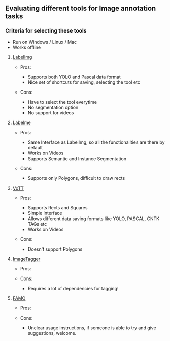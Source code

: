 ## Evaluating different tools for Image annotation tasks

### Criteria for selecting these tools
- Run on Windows / Linux / Mac
- Works offline

1. [LabelImg](https://github.com/tzutalin/labelImg)

    - Pros:
        - Supports both YOLO and Pascal data format
        - Nice set of shortcuts for saving, selecting the tool etc

    - Cons:
        - Have to select the tool everytime
        - No segmentation option
        - No support for videos

2. [Labelme](https://github.com/wkentaro/labelme)

    - Pros:
        - Same Interface as LabelImg, so all the functionalities are there by default
        - Works on Videos
        - Supports Semantic and Instance Segmentation

    - Cons:
        - Supports only Polygons, difficult to draw rects


3. [VoTT](https://github.com/Microsoft/VoTT)

    - Pros:
        - Supports Rects and Squares
        - Simple Interface
        - Allows different data saving formats like YOLO, PASCAL, CNTK TAGs etc
        - Works on Videos

    - Cons:
        - Doesn't support Polygons

4. [ImageTagger](https://github.com/bit-bots/imagetagger)

    - Pros:

    - Cons:
        - Requires a lot of dependencies for tagging!

5. [FAMO](https://github.com/udaypk/FastAnnotationMultipleObjects)

    - Pros:

    - Cons:
        - Unclear usage instructions, if someone is able to try and give suggestions, welcome.


